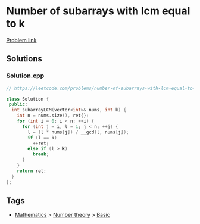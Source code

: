 # Number of subarrays with lcm equal to k

[Problem link](https://leetcode.com/problems/number-of-subarrays-with-lcm-equal-to-k/)

## Solutions


### Solution.cpp
```cpp
// https://leetcode.com/problems/number-of-subarrays-with-lcm-equal-to-k/

class Solution {
 public:
  int subarrayLCM(vector<int>& nums, int k) {
    int n = nums.size(), ret{};
    for (int i = 0; i < n; ++i) {
      for (int j = i, l = 1; j < n; ++j) {
        l = (l * nums[j]) / __gcd(l, nums[j]);
        if (l == k)
          ++ret;
        else if (l > k)
          break;
      }
    }
    return ret;
  }
};
```
## Tags

* [Mathematics](/Collections/mathematics.md#mathematics) > [Number theory](/Collections/mathematics.md#number-theory) > [Basic](/Collections/mathematics.md#basic)
